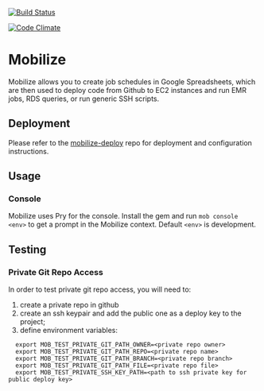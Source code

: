 [![Build Status](https://travis-ci.org/mobilize/mobilize.png?branch=master)](https://travis-ci.org/mobilize/mobilize)

[![Code Climate](https://codeclimate.com/repos/5228cc797e00a4686f016728/badges/1be30681e6c984b33eea/gpa.png)](https://codeclimate.com/repos/5228cc797e00a4686f016728/feed)

# Mobilize

Mobilize allows you to create job schedules in Google Spreadsheets,
which are then used to deploy code from Github to EC2 instances and run
EMR jobs, RDS queries, or run generic SSH scripts.

## Deployment

Please refer to the
[mobilize-deploy](https://github.com/mobilize/mobilize-deploy) repo for
deployment and configuration instructions.

## Usage

### Console

Mobilize uses Pry for the console. Install the gem and run 
`mob console <env>`
to get a prompt in the Mobilize context. 
Default `<env>` is development.

## Testing

### Private Git Repo Access

In order to test private git repo access, you will need to:
1) create a private repo in github
2) create an ssh keypair and add the public one as a deploy key to the
project;
3) define environment variables:
```
  export MOB_TEST_PRIVATE_GIT_PATH_OWNER=<private repo owner>
  export MOB_TEST_PRIVATE_GIT_PATH_REPO=<private repo name>
  export MOB_TEST_PRIVATE_GIT_PATH_BRANCH=<private repo branch>
  export MOB_TEST_PRIVATE_GIT_PATH_FILE=<private repo file>
  export MOB_TEST_PRIVATE_SSH_KEY_PATH=<path to ssh private key for public deploy key>
```
